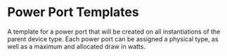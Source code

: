 # Power Port Templates

A template for a power port that will be created on all instantiations of the parent device type. Each power port can be assigned a physical type, as well as a maximum and allocated draw in watts.
